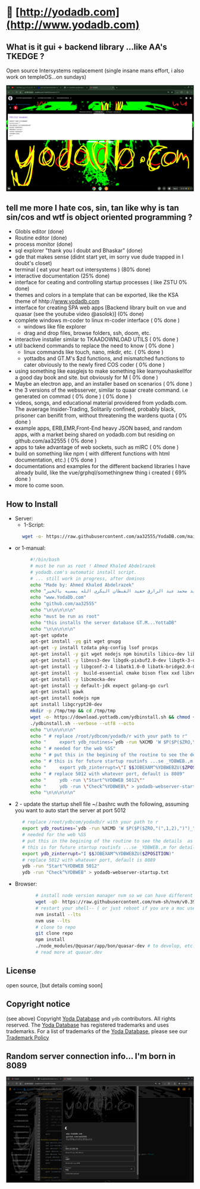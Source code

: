 

# 👀 [http://yodadb.com](http://www.yodadb.com)

## What is it gui + backend library ...like AA's TKEDGE ?
Open source Intersystems replacement (single insane mans effort, i also work on templeOS...on sundays)

![megif](https://raw.githubusercontent.com/aa32555/YodaDB.com/main/osiris/aa.gif)


## tell me more I hate cos, sin, tan like why is tan sin/cos and wtf is object oriented programming ?
 - Globls editor (done)
 - Routine editor (done)
 - process monitor (done)
 - sql explorer "thank you I doubt and Bhaskar" (done)
 - gde that makes sense (didnt start yet, im sorry vue dude trapped in I doubt's closet) 
 - terminal ( eat your heart out intersystems ) (80% done)
 - interactive documentation (25% done)
 - interface for ceating and controlling startup processes ( like ZSTU 0% done)
 - themes and colors in a template that can be exported, like the KSA theme of hhtp://www.yodadb.com
 - interface for creating SPA web apps [Backend library built on vue and quasar (see the youtube video @asolok)] (0% done)
 - complete windows m-coder to linux m-coder interface ( 0% done )
    - windows like file explorer
    - drag and drop files, browse folders, ssh, doom, etc.
 - interactive installer similar to TKAADOWNLOAD UTILS ( 0% done )
 - util backend commands to replace the need to know  ( 0% done )
    - linux commands like touch, nano, mkdir, etc.  ( 0% done )
    - yottadbs and GT.M's $zd functions, and mismatched functions to cater obviously to the newly fired COS coder  ( 0% done )
- using something like easglejs to make something like learnyouhaskellfor a good day book and site. but obviously for M  ( 0% done )
- Maybe an electron app, and an installer based on scenarios  ( 0% done )
- the 3 versions of the websserver, similar to quaar create command. i.e generated on commad  ( 0% done )  ( 0% done )
- videos, songs, and educational material providered from yodadb.com. The avaerage Insider-Trading, Solitarily confined, probably black, prisoner can benifit from, without threatening the wardens quota  ( 0% done )
- example apps, ERB,EMR,Front-End heavy JSON based, and random apps, with a market being shared on yodadb.com but residing on github.com/aa32555  ( 0% done )
- apps to take advantage of web sockets, such as mIRC  ( 0% done )
- build on something like npm ( with different functions with html documentation, etc.)  ( 0% done )
- documentations and examples for the different backend libraries I have already build, like the vue/grphql/somethingnew thing i created  ( 69% done )
- more to come soon. 

## How to Install 
  * Server:
      * 1-Script:
```bash
      wget -o- https://raw.githubusercontent.com/aa32555/YodaDB.com/main/install.sh | bash
```
   * or 1-manual:
```bash
         #!/bin/bash
         # must be run as root ! Ahmed Khaled Abdelrazek
         # yodadb.com's automatic install script.
         # ... still work in progress, after dominos 
         echo "Made by: Ahmed Khaled Abdelrazek"
         echo "حمد خالد محمد عبد الرازق حفيد القبطان البكري الله يمسيه بالخير"
         echo "www.YodaDb.com"
         echo "github.com/aa32555" 
         echo "\n\n\n\n\n"
         echo "must be run as root"
         echo "this installs the server database GT.M...YottaDB"
         echo "\n\n\n\n\n"
         apt-get update
         apt-get install -yq git wget gnupg
         apt-get -y install tzdata pkg-config lsof procps
         apt-get install -y git wget nodejs npm binutils libicu-dev libasound2
         apt-get install -y libnss3-dev libgdk-pixbuf2.0-dev libgtk-3-dev libxss-dev
         apt-get install -y libgconf-2-4 libatk1.0-0 libatk-bridge2.0-0 libgdk-pixbuf2.0-0 libgtk-3-0 
         apt-get install -y  build-essential cmake bison flex xxd libreadline-dev libssl-dev libconfig-dev
         apt-get install -y libcmocka-dev
         apt-get install -y default-jdk expect golang-go curl
         apt-get install gawk
         apt-get install nodejs npm
         apt install libgcrypt20-dev
         mkdir -p /tmp/tmp && cd /tmp/tmp
         wget -o- https://download.yottadb.com/ydbinstall.sh && chmod +x ydbinstall.sh
         ./ydbinstall.sh --verbose --utf8 --octo
         echo "\n\n\n\n\n"
         echo " # replace /root/ydbcom/yodadb/r with your path to r"
         echo "     export ydb_routines=`ydb -run %XCMD 'W $P($P($ZRO,\"(\",1,2),\")\")_\" \"_\"\/root\/ydbcom\/yodadb\/r\"_\")\"_$P($ZRO,\")\",2,$L($ZRO,\")\"))'`" 
         echo " # needed for the web %SS"
         echo " # put this in the begining of the routine to see the details  as well"
         echo " # this is for future startup routinfs ...se _YDBWEB.,m for details"
         echo "     export ydb_zinterrupt=\"I $$JOBEXAM^%YDBWEBZU($ZPOSITION)\""
         echo " # replace 5012 with whatever port, default is 8089"
         echo "     ydb -run \"Start^%YDBWEB 5012\""
         echo "     ydb -run \"Check^%YDBWEB\" > yodadb-webserver-startup.txt\""
         echo "\n\n\n\n\n"
```


  * 2 - update the startup shell file ~/.bashrc wuth the following, 
     assuming you want to auto start the server at port 5012

```bash
      # replace /root/ydbcom/yodadb/r with your path to r  
      export ydb_routines=`ydb -run %XCMD 'W $P($P($ZRO,"(",1,2),")")_" "_"/root/ydbcom/yodadb/r"_")"_$P($ZRO,")",2,$L($ZRO,")"))'` 
      # needed for the web %SS
      # put this in the begining of the routine to see the details  as well
      # this is for future startup routinfs ...se _YDBWEB.,m for details
      export ydb_zinterrupt="I $$JOBEXAM^%YDBWEBZU($ZPOSITION)"
      # replace 5012 with whatever port, default is 8089
      ydb -run "Start^%YDBWEB 5012"
      ydb -run "Check^%YDBWEB" > yodadb-webserver-startup.txt
```

 * Browser:

 ```bash       
            # install node version manager nvm so we can have different everything node, npm, life, u know...
            wget -qO- https://raw.githubusercontent.com/nvm-sh/nvm/v0.39.1/install.sh | bash
            # restart your shell-- ( or just reboot if you are a mac user)
            nvm install --lts
            nvm use --lts
            # clone to repo
            git clone repo
            npm install
            ./node_modules/@quasar/app/bon/quasar-dev # to develop, etc.
            # read more at quasar.dev
 ```
   

## License

open source, [but details coming soon]

## Copyright notice
(see above)
Copyright [Yoda Database](https://yodadb.com) and `ydb` contributors. All rights reserved. The [Yoda Database](https://yodadb.com) has registered trademarks and uses trademarks.  For a list of trademarks of the [Yoda Database](https://yodadb.com), please see our [Trademark Policy](http://yodadb.com/)


## Random server connection info... I'm born in 8089 
![megifabc](https://raw.githubusercontent.com/aa32555/YodaDB.com/main/osiris/connection-details-ksa-kgb-fbi-kris-swiatek-hiral-ghandi-angel-cartel-tatto-hand.png)
